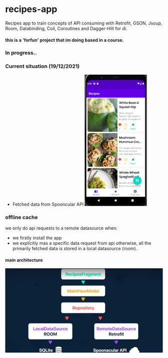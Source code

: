 # recipes-app
Recipes app to train concepts of API consuming with Retrofit, GSON, Jsoup, Room, Databinding, Coil, Coroutines and Dagger-Hilt for di. 
#### this is a 'forfun' project that im doing based in a course.

### In progress..

### Current situation (19/12/2021)
+   Fetched data from Spooncular API
    <img src="images/img_1.png" width="199" height="419" />


### offline cache
we only do api requests to a remote datasource when:
+ we firstly install the app
+ we explicitly mas a specific data request from api
otherwise, all the primarily fetched data is stored in a local datasource (room).

#### main architecture
![](images/img.png)